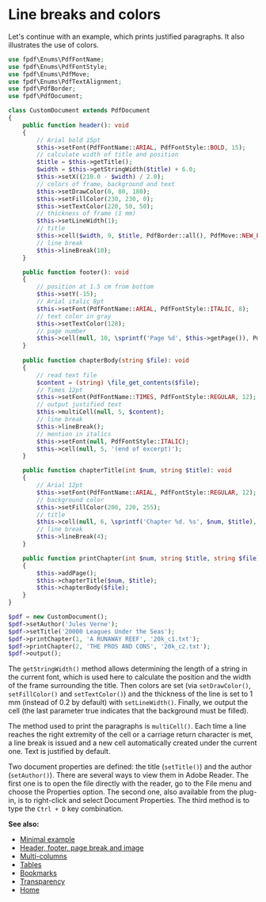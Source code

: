# Line breaks and colors

Let's continue with an example, which prints justified paragraphs. It also
illustrates the use of colors.

```php
use fpdf\Enums\PdfFontName;
use fpdf\Enums\PdfFontStyle;
use fpdf\Enums\PdfMove;
use fpdf\Enums\PdfTextAlignment;
use fpdf\PdfBorder;
use fpdf\PdfDocument;

class CustomDocument extends PdfDocument
{
    public function header(): void
    {
        // Arial bold 15pt
        $this->setFont(PdfFontName::ARIAL, PdfFontStyle::BOLD, 15);
        // calculate width of title and position
        $title = $this->getTitle();
        $width = $this->getStringWidth($title) + 6.0;
        $this->setX((210.0 - $width) / 2.0);
        // colors of frame, background and text
        $this->setDrawColor(0, 80, 180);
        $this->setFillColor(230, 230, 0);
        $this->setTextColor(220, 50, 50);
        // thickness of frame (1 mm)
        $this->setLineWidth(1);
        // title
        $this->cell($width, 9, $title, PdfBorder::all(), PdfMove::NEW_LINE, PdfTextAlignment::CENTER, true);
        // line break
        $this->lineBreak(10);
    }

    public function footer(): void
    {
        // position at 1.5 cm from bottom
        $this->setY(-15);
        // Arial italic 8pt
        $this->setFont(PdfFontName::ARIAL, PdfFontStyle::ITALIC, 8);
        // text color in gray
        $this->setTextColor(128);
        // page number
        $this->cell(null, 10, \sprintf('Page %d', $this->getPage()), PdfBorder::none(), PdfMove::RIGHT, PdfTextAlignment::CENTER);
    }
    
    public function chapterBody(string $file): void
    {
        // read text file
        $content = (string) \file_get_contents($file);
        // Times 12pt
        $this->setFont(PdfFontName::TIMES, PdfFontStyle::REGULAR, 12);
        // output justified text
        $this->multiCell(null, 5, $content);
        // line break
        $this->lineBreak();
        // mention in italics
        $this->setFont(null, PdfFontStyle::ITALIC);
        $this->cell(null, 5, '(end of excerpt)');
    }

    public function chapterTitle(int $num, string $title): void
    {
        // Arial 12pt
        $this->setFont(PdfFontName::ARIAL, PdfFontStyle::REGULAR, 12);
        // background color
        $this->setFillColor(200, 220, 255);
        // title
        $this->cell(null, 6, \sprintf('Chapter %d. %s', $num, $title), PdfBorder::none(), PdfMove::NEW_LINE, PdfTextAlignment::LEFT, true);
        // line break
        $this->lineBreak(4);
    }

    public function printChapter(int $num, string $title, string $file): void
    {
        $this->addPage();
        $this->chapterTitle($num, $title);
        $this->chapterBody($file);
    }
}

$pdf = new CustomDocument();
$pdf->setAuthor('Jules Verne');
$pdf->setTitle('20000 Leagues Under the Seas');
$pdf->printChapter(1, 'A RUNAWAY REEF', '20k_c1.txt');
$pdf->printChapter(2, 'THE PROS AND CONS', '20k_c2.txt');
$pdf->output();
```

The `getStringWidth()` method allows determining the length of a string in the
current font, which is used here to calculate the position and the width of the
frame surrounding the title. Then colors are set (via `setDrawColor()`,
`setFillColor()` and `setTextColor()`) and the thickness of the line is set to
1 mm (instead of 0.2 by default) with `setLineWidth()`. Finally, we output the
cell (the last parameter true indicates that the background must be filled).

The method used to print the paragraphs is `multiCell()`. Each time a line
reaches the right extremity of the cell or a carriage return character is met,
a line break is issued and a new cell automatically created under the current
one. Text is justified by default.

Two document properties are defined: the title (`setTitle()`) and the author
(`setAuthor()`). There are several ways to view them in Adobe Reader. The first
one is to open the file directly with the reader, go to the File menu and choose
the Properties option. The second one, also available from the plug-in, is to
right-click and select Document Properties. The third method is to type the
`Ctrl + D` key combination.

**See also:**

- [Minimal example](tuto_1.md)
- [Header, footer, page break and image](tuto_2.md)
- [Multi-columns](tuto_4.md)
- [Tables](tuto_5.md)
- [Bookmarks](tuto_6.md)
- [Transparency](tuto_7.md)
- [Home](../README.md)
